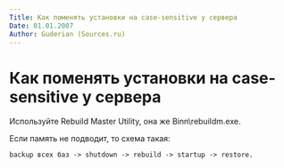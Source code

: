 ```yaml
---
Title: Как поменять установки на case-sensitive у сервера
Date: 01.01.2007
Author: Guderian (Sources.ru)
---
```



Как поменять установки на case-sensitive у сервера
==================================================

Используйте Rebuild Master Utility, она же Binn\\rebuildm.exe.

Если память не подводит, то схема такая:

    backup всех баз -> shutdown -> rebuild -> startup -> restore.

